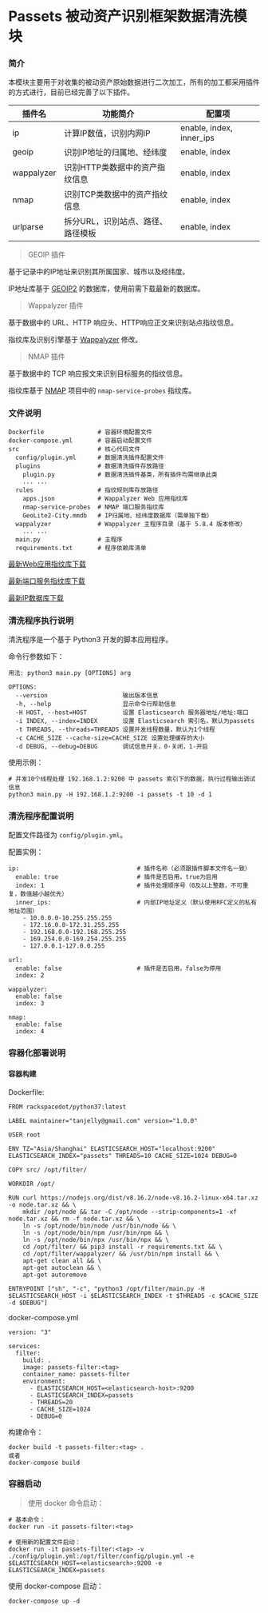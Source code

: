 # Passets 被动资产识别框架数据清洗模块

### 简介

本模块主要用于对收集的被动资产原始数据进行二次加工，所有的加工都采用插件的方式进行，目前已经完善了以下插件。

| 插件名     | 功能简介                           | 配置项
|------------|------------------------------------|----------------------------------|
| ip         | 计算IP数值，识别内网IP             | enable, index, inner_ips
| geoip      | 识别IP地址的归属地、经纬度         | enable, index
| wappalyzer | 识别HTTP类数据中的资产指纹信息     | enable, index
| nmap       | 识别TCP类数据中的资产指纹信息      | enable, index
| urlparse   | 拆分URL，识别站点、路径、路径模板  | enable, index

> GEOIP 插件

基于记录中的IP地址来识别其所属国家、城市以及经纬度。

IP地址库基于 [GEOIP2](https://dev.maxmind.com/geoip/geoip2/geolite2/) 的数据库，使用前需下载最新的数据库。

> Wappalyzer 插件

基于数据中的 URL、HTTP 响应头、HTTP响应正文来识别站点指纹信息。

指纹库及识别引擎基于 [Wappalyzer](https://github.com/AliasIO/Wappalyzer/) 修改。

> NMAP 插件

基于数据中的 TCP 响应报文来识别目标服务的指纹信息。

指纹库基于 [NMAP](https://github.com/nmap/nmap/) 项目中的 `nmap-service-probes` 指纹库。

### 文件说明

```
Dockerfile               # 容器环境配置文件
docker-compose.yml       # 容器启动配置文件
src                      # 核心代码文件
  config/plugin.yml      # 数据清洗插件配置文件
  plugins                # 数据清洗插件存放路径
    plugin.py            # 数据清洗插件基类，所有插件均需继承此类
    ... ...
  rules                  # 指纹规则库存放路径
    apps.json            # Wappalyzer Web 应用指纹库
    nmap-service-probes  # NMAP 端口服务指纹库
    GeoLite2-City.mmdb   # IP归属地、经纬度数据库（需单独下载）
  wappalyzer             # Wappalyzer 主程序目录（基于 5.8.4 版本修改）
    ... ...
  main.py                # 主程序
  requirements.txt       # 程序依赖库清单
```

[最新Web应用指纹库下载](https://github.com/AliasIO/Wappalyzer/raw/master/src/apps.json)

[最新端口服务指纹库下载](https://github.com/nmap/nmap/raw/master/nmap-service-probes)

[最新IP数据库下载](https://geolite.maxmind.com/download/geoip/database/GeoLite2-City.tar.gz)

### 清洗程序执行说明
 
清洗程序是一个基于 Python3 开发的脚本应用程序。

命令行参数如下：
```
用法: python3 main.py [OPTIONS] arg

OPTIONS:
  --version                     输出版本信息
  -h, --help                    显示命令行帮助信息
  -H HOST, --host=HOST          设置 Elasticsearch 服务器地址/地址:端口
  -i INDEX, --index=INDEX       设置 Elasticsearch 索引名，默认为passets
  -t THREADS, --threads=THREADS 设置并发线程数量，默认为1个线程
  -c CACHE_SIZE --cache-size=CACHE_SIZE 设置处理缓存的大小
  -d DEBUG, --debug=DEBUG       调试信息开关，0-关闭，1-开启
```

使用示例：

```
# 并发10个线程处理 192.168.1.2:9200 中 passets 索引下的数据，执行过程输出调试信息
python3 main.py -H 192.168.1.2:9200 -i passets -t 10 -d 1
```

### 清洗程序配置说明

配置文件路径为 `config/plugin.yml`。

配置实例：
```
ip:                                 # 插件名称（必须跟插件脚本文件名一致）
  enable: true                      # 插件是否启用，true为启用
  index: 1                          # 插件处理顺序号（0及以上整数，不可重复，数值越小越优先）
  inner_ips:                        # 内部IP地址定义（默认使用RFC定义的私有地址范围）
    - 10.0.0.0-10.255.255.255
    - 172.16.0.0-172.31.255.255
    - 192.168.0.0-192.168.255.255
    - 169.254.0.0-169.254.255.255
    - 127.0.0.1-127.0.0.255

url:
  enable: false                     # 插件是否启用，false为停用
  index: 2

wappalyzer:
  enable: false
  index: 3

nmap:
  enable: false
  index: 4
```


### 容器化部署说明

#### 容器构建

Dockerfile:
```
FROM rackspacedot/python37:latest

LABEL maintainer="tanjelly@gmail.com" version="1.0.0"

USER root

ENV TZ="Asia/Shanghai" ELASTICSEARCH_HOST="localhost:9200" ELASTICSEARCH_INDEX="passets" THREADS=10 CACHE_SIZE=1024 DEBUG=0

COPY src/ /opt/filter/

WORKDIR /opt/

RUN curl https://nodejs.org/dist/v8.16.2/node-v8.16.2-linux-x64.tar.xz -o node.tar.xz && \
    mkdir /opt/node && tar -C /opt/node --strip-components=1 -xf node.tar.xz && rm -f node.tar.xz && \
    ln -s /opt/node/bin/node /usr/bin/node && \
    ln -s /opt/node/bin/npm /usr/bin/npm && \
    ln -s /opt/node/bin/npx /usr/bin/npx && \
    cd /opt/filter/ && pip3 install -r requirements.txt && \
    cd /opt/filter/wappalyzer/ && /usr/bin/npm install && \
    apt-get clean all && \
    apt-get autoclean && \
    apt-get autoremove

ENTRYPOINT ["sh", "-c", "python3 /opt/filter/main.py -H $ELASTICSEARCH_HOST -i $ELASTICSEARCH_INDEX -t $THREADS -c $CACHE_SIZE -d $DEBUG"]
```

docker-compose.yml

```
version: "3"

services:
  filter:
    build: .
    image: passets-filter:<tag>
    container_name: passets-filter
    environment:
      - ELASTICSEARCH_HOST=<elasticsearch-host>:9200
      - ELASTICSEARCH_INDEX=passets
      - THREADS=20
      - CACHE_SIZE=1024
      - DEBUG=0
```

构建命令：

```
docker build -t passets-filter:<tag> .
或者
docker-compose build
```

### 容器启动

> 使用 docker 命令启动：

```
# 基本命令：
docker run -it passets-filter:<tag>

# 使用新的配置文件启动：
docker run -it passets-filter:<tag> -v ./config/plugin.yml:/opt/filter/config/plugin.yml -e $ELASTICSEARCH_HOST=<elasticsearch>:9200 -e ELASTICSEARCH_INDEX=passets
```

使用 docker-compose 启动：

```
docker-compose up -d
```

